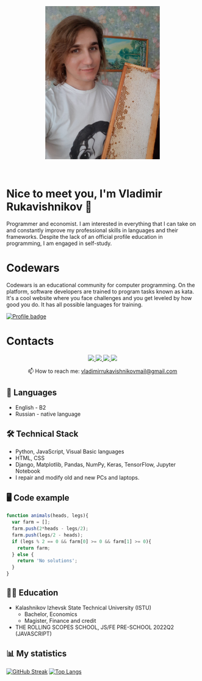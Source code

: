 <p align='center'>
<img src="Rukavishnikov.jpg" width="300" height="400">
</p>
<p align='center'>
<img src="https://komarev.com/ghpvc/?username=HungryVovka&style=flat-square&color=yellow" alt=""/>
</p>

# Nice to meet you, I'm Vladimir Rukavishnikov 👋
Programmer and economist. I am interested in everything that I can take on and constantly improve my professional skills in languages and their frameworks. Despite the lack of an official profile education in programming, I am engaged in self-study.

# Codewars
Codewars is an educational community for computer programming. On the platform, software developers are trained to program tasks known as kata.
It's a cool website where you face challenges and you get leveled by how good you do. It has all possible languages for training.

[![Profile badge](https://www.codewars.com/users/HungryVovka/badges/large)](https://www.codewars.com/users/HungryVovka)

# Contacts
<p align='center'>
   <a href="https://www.linkedin.com/in/hungryvovka/">
       <img src="https://img.shields.io/badge/linkedin-%230077B5.svg?&style=for-the-badge&logo=linkedin&logoColor=white"/>
   </a>
   <a href="https://twitter.com/HungryVovka">
       <img src="https://img.shields.io/badge/Twitter-1DA1F2?style=for-the-badge&logo=twitter&logoColor=white"/>
   </a>
   <a href="https://t.me/HungryVovka">
       <img src="https://img.shields.io/badge/Telegram-2CA5E0?style=for-the-badge&logo=telegram&logoColor=white"/>
   </a>
   <a href="https://github.com/HungryVovka">
       <img src="https://img.shields.io/badge/GitHub-100000?style=for-the-badge&logo=github&logoColor=white"/>
   </a>
<p align='center'>
   📫 How to reach me: <a href='vladimirrukavishnikovmail@gmail.com'>vladimirrukavishnikovmail@gmail.com</a>
</p>

## 💬 Languages
*   English - B2
*   Russian - native language

## 🛠 Technical Stack
*   Python, JavaScript, Visual Basic languages
*   HTML, CSS
*   Django, Matplotlib, Pandas, NumPy, Keras, TensorFlow, Jupyter Notebook
*   I repair and modify old and new PCs and laptops.

## 🖥️ Code example
```javascript
function animals(heads, legs){
  var farm = [];
  farm.push(2*heads - legs/2);
  farm.push(legs/2 - heads);
  if (legs % 2 == 0 && farm[0] >= 0 && farm[1] >= 0){
    return farm;
  } else {
    return 'No solutions';
  }
}
```
## 👨‍🎓 Education
* Kalashnikov Izhevsk State Technical University (ISTU)
  + Bachelor, Economics
  + Magister, Finance and credit
* THE ROLLING SCOPES SCHOOL, JS/FE PRE-SCHOOL 2022Q2 (JAVASCRIPT)

## 📊 My statistics
[![GitHub Streak](http://github-readme-streak-stats.herokuapp.com?user=HungryVovka&theme=dark&background=000000)](https://git.io/streak-stats)
[![Top Langs](https://github-readme-stats.vercel.app/api/top-langs/?username=HungryVovka&layout=compact&theme=vision-friendly-dark)](https://github.com/anuraghazra/github-readme-stats)
